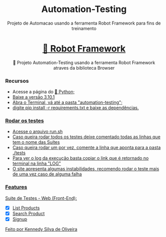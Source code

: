 <h1 align="center">Automation-Testing</h1>
<p align="center">Projeto de Automacao usando a ferramenta Robot Framework para fins de treinamento</p>
<h1 align="center">
    <a href="https://robotframework.org/">🔗 Robot Framework</a>
</h1>
<p align="center">🚀 Projeto Automation-Testing usando a ferramenta Robot Framework atraves da biblioteca Browser </p>


### Recursos
 - Acesse a página do <a href="https://www.python.org/downloads/">🔗 Python;
 - Baixe a versão 3.10.1
 - Abra o Terminal, vá até a pasta "automation-testing";
 - digite pip install -r requirements.txt e baixe as dependências.

### Rodar os testes
 - Acesse o arquivo run.sh
 - Caso queira rodar todos os testes deixe comentado todas as linhas que tem o nome das Suítes
 - Caso queira rodar um por vez, comente a linha que aponta para a pasta ./tests
 - Para ver o log da execução basta copiar o link que é retornado no terminal na linha "LOG"
 - O site apresenta algumas instabilidades, recomendo rodar o teste mais de uma vez caso de alguma falha

### Features

Suite de Testes - Web (Front-End):
- [x] List Products
- [X] Search Product
- [X] Signup

<p>Feito por <a href="https://www.linkedin.com/in/kennedy-silva-de-oliveira-119154182/">Kennedy Silva de Oliveira</a></p>